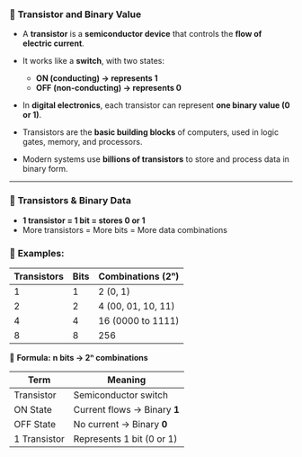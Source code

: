### 📝 **Transistor and Binary Value**

* A **transistor** is a **semiconductor device** that controls the **flow of electric current**.
* It works like a **switch**, with two states:

  * **ON (conducting) → represents 1**
  * **OFF (non-conducting) → represents 0**
* In **digital electronics**, each transistor can represent **one binary value (0 or 1)**.
* Transistors are the **basic building blocks** of computers, used in logic gates, memory, and processors.
* Modern systems use **billions of transistors** to store and process data in binary form.

---

### 📝 **Transistors & Binary Data**

* **1 transistor = 1 bit = stores 0 or 1**
* More transistors = More bits = More data combinations


### 🔢 **Examples:**

| Transistors | Bits | Combinations (2ⁿ)  |
| ----------- | ---- | ------------------ |
| 1           | 1    | 2 (0, 1)           |
| 2           | 2    | 4 (00, 01, 10, 11) |
| 4           | 4    | 16 (0000 to 1111)  |
| 8           | 8    | 256                |

🧠 **Formula:**
**n bits → 2ⁿ combinations**

| Term         | Meaning                      |
| ------------ | ---------------------------- |
| Transistor   | Semiconductor switch         |
| ON State     | Current flows → Binary **1** |
| OFF State    | No current → Binary **0**    |
| 1 Transistor | Represents 1 bit (0 or 1)    |

